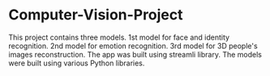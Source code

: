 # Computer-Vision-Project
This project contains three models.
1st model for face and identity recognition.
2nd model for emotion recognition.
3rd model for 3D people's images reconstruction.
The app was built using streamli library.
The models were built using various Python libraries.
